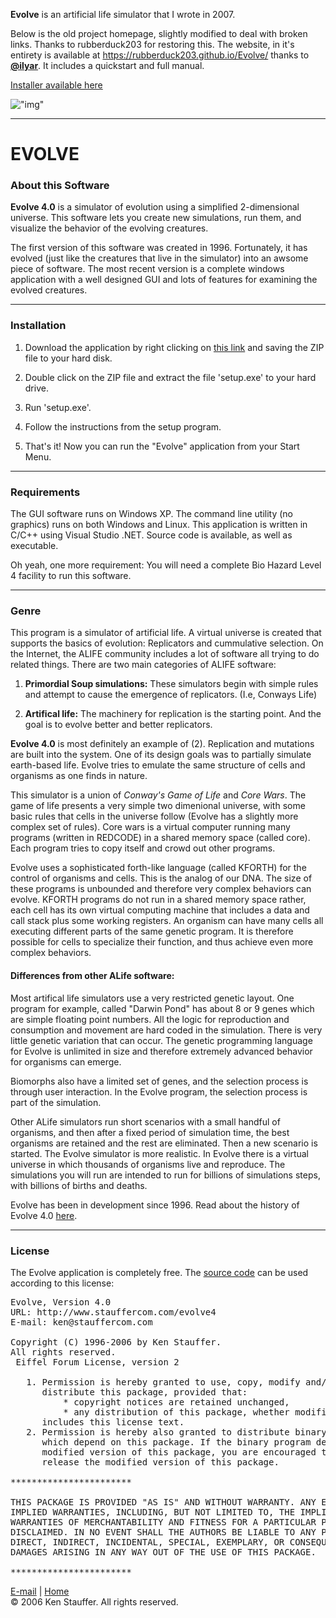 **Evolve** is an artificial life simulator that I wrote in 2007.

Below is the old project homepage, slightly modified to deal with broken links.
Thanks to rubberduck203 for restoring this. 
The website, in it's entirety is available at https://rubberduck203.github.io/Evolve/ thanks to [**@ilyar**](https://github.com/ilyar).
It includes a quickstart and full manual.

[Installer available here](https://github.com/ckuhn203/Evolve/releases/tag/v4.0)

!["img"](https://github.com/kjs452/Evolve/blob/master/docs/ss4.jpg "screen shot")

---

<!--Begin main text-->
<div id="maintext" height="600px">

<H1>EVOLVE</H1>

<h3>About this Software</h3>
<p>
<B>Evolve 4.0</B> is a simulator of evolution using a
simplified 2-dimensional universe. This software lets you create
new simulations, run them, and visualize the behavior of the evolving creatures.

<P>
The first version of this software was created in 1996. Fortunately, it has
evolved (just like the creatures that live in the simulator) into an awsome
piece of software. The most recent version  is a complete windows application with a well designed
GUI and lots of features for examining the evolved creatures.
<P>
<HR>
<P>

<h3>Installation</h3>
<OL>
<LI> Download the application by right clicking on <A HREF="evolve4exe.zip">this link</A> and saving
the ZIP file to your hard disk.
<P>

<LI> Double click on the ZIP file and extract the file 'setup.exe' to your hard drive.
<P>

<LI> Run 'setup.exe'.
<P>

<LI> Follow the instructions from the setup program.
<P>

<LI> That's it! Now you can run the "Evolve" application from your Start Menu.
<P>

</OL>

<HR>

<h3>Requirements</h3>
<P>
The GUI software runs on Windows XP. The
command line utility (no graphics) runs on both Windows and Linux.
This application is written in C/C++ using Visual Studio .NET. Source code is available, as
well as executable.
<P>
Oh yeah, one more requirement: You will need a complete Bio Hazard Level 4 facility to run this
software.
<P>

<HR>

<h3>Genre</h3>
This program is a simulator of artificial life. A virtual universe is
created that supports the basics of evolution: Replicators and cummulative selection.
On the Internet, the ALIFE community includes a lot of software all trying to do related things.
There are two main categories of ALIFE software:

<OL>
<LI><B>Primordial Soup simulations:</B> These simulators begin with simple rules and
attempt to cause the emergence of replicators. (I.e, Conways Life)
<P>

<LI><B>Artifical life:</B> The machinery for replication is the starting point. And the
goal is to evolve better and better replicators.
</OL>

<P>
<B>Evolve 4.0</B> is most definitely an example of (2). Replication and mutations are built
into the system. One of its design goals was to partially simulate earth-based life.
Evolve tries to emulate the same structure of cells and organisms as one finds in nature.

<P>
This simulator is a union of <I>Conway's Game of Life</I> and <I>Core Wars</I>.
The game of life presents a very simple two dimenional universe, with some basic rules that
cells in the universe follow (Evolve has a slightly more complex set of rules).
Core wars is a virtual computer running many programs (written in REDCODE)
in a shared memory space (called core). Each program tries to copy itself and
crowd out other programs.

<P>
Evolve uses a sophisticated forth-like language (called KFORTH) for the control of organisms and
cells. This is the analog of our DNA. The size of these programs is unbounded and
therefore very complex behaviors can evolve. KFORTH programs do not run in a shared
memory space rather, each cell has its own virtual computing machine that includes a
data and call stack plus some working registers. An organism can have many cells all
executing different parts of the same genetic program. It is therefore possible for cells to specialize
their function, and thus achieve even more complex behaviors.
<P>

<H4>Differences from other ALife software:</H4>
Most artifical life simulators use a very restricted genetic layout. One program for
example, called "Darwin Pond" has about 8 or 9 genes which are simple floating
point numbers. All the logic for reproduction and consumption and movement are
hard coded in the simulation. There is very little genetic variation that can occur.
The genetic programming language for Evolve is unlimited in size and therefore extremely
advanced behavior for organisms can emerge.
<P>
Biomorphs also have a limited set of genes, and the selection process is through user
interaction. In the Evolve program, the selection process is part of the simulation.
<P>
Other ALife simulators run short scenarios with a small handful of organisms, and then after
a fixed period of simulation time, the best organisms are retained and the rest are
eliminated. Then a new scenario is started. The Evolve simulator is more realistic.
In Evolve there is a virtual universe in which thousands of organisms live and reproduce. The
simulations you will run are intended to run for billions of simulations
steps, with billions of births and deaths.

<P>
Evolve has been in development since 1996. Read about the history of Evolve 4.0
<A HREF="https://rubberduck203.github.io/Evolve/history.html">here</A>.

<P>
<HR>

<h3>License</h3>
<P>
The Evolve application is completely free. The <A HREF="evolve4src.zip">source code</A> can be
used according to this license:

<PRE>
Evolve, Version 4.0
URL: http://www.stauffercom.com/evolve4
E-mail: ken@stauffercom.com

Copyright (C) 1996-2006 by Ken Stauffer.
All rights reserved.
 Eiffel Forum License, version 2

   1. Permission is hereby granted to use, copy, modify and/or
      distribute this package, provided that:
          * copyright notices are retained unchanged,
          * any distribution of this package, whether modified or not,
      includes this license text.
   2. Permission is hereby also granted to distribute binary programs
      which depend on this package. If the binary program depends on a
      modified version of this package, you are encouraged to publicly
      release the modified version of this package.

***********************

THIS PACKAGE IS PROVIDED "AS IS" AND WITHOUT WARRANTY. ANY EXPRESS OR
IMPLIED WARRANTIES, INCLUDING, BUT NOT LIMITED TO, THE IMPLIED
WARRANTIES OF MERCHANTABILITY AND FITNESS FOR A PARTICULAR PURPOSE ARE
DISCLAIMED. IN NO EVENT SHALL THE AUTHORS BE LIABLE TO ANY PARTY FOR ANY
DIRECT, INDIRECT, INCIDENTAL, SPECIAL, EXEMPLARY, OR CONSEQUENTIAL
DAMAGES ARISING IN ANY WAY OUT OF THE USE OF THIS PACKAGE.

***********************
</PRE>

</div>

<div id="footer">
<a href="mailto:ken@stauffercom.com">E-mail</a> | <a href="http://www.stauffercom.com">Home</a>
<br />
&copy; 2006 Ken Stauffer. All rights reserved.
</div>


